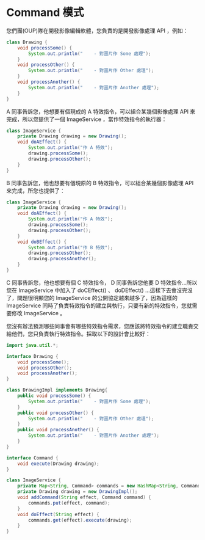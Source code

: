 # Command 模式

您們團(OUP)隊在開發影像編輯軟體，您負責的是開發影像處理 API ，例如：

```java
class Drawing {
    void processSome() {
        System.out.println("    - 對圖片作 Some 處理");
    }
    void processOther() {
        System.out.println("    - 對圖片作 Other 處理");
    }
    void processAnother() {
        System.out.println("    - 對圖片作 Another 處理");
    }
}
```

A 同事告訴您，他想要有個現成的 A 特效指令，可以組合某幾個影像處理 API 來完成，所以您提供了一個 ImageService ，當作特效指令的執行器：

```java
class ImageService {
    private Drawing drawing = new Drawing();
    void doAEffect() {
        System.out.println("作 A 特效");
        drawing.processSome();
        drawing.processOther();
    }
}
```

B 同事告訴您，他也想要有個現原的 B 特效指令，可以組合某幾個影像處理 API 來完成，所您也提供了：

```java
class ImageService {
    private Drawing drawing = new Drawing();
    void doAEffect() {
        System.out.println("作 A 特效");
        drawing.processSome();
        drawing.processOther();
    }
    void doBEffect() {
        System.out.println("作 B 特效");
        drawing.processOther();
        drawing.processAnother();
    }
}
```

C 同事告訴您，他也想要有個 C 特效指令， D 同事告訴您他要 D 特效指令…所以您在 ImageService 中加入了 doCEffect() 、 doDEffect() …這樣下去會沒完沒了，問題很明顯您的 ImageService 的公開協定越來越多了，因為這樣的 ImageService 同時了負責特效指令的建立與執行，只要有新的特效指令，您就需要修改 ImageService 。

您沒有辦法預測哪些同事會有哪些特效指令需求，您應該將特效指令的建立職責交給他們，您只負責執行特效指令。採取以下的設計會比較好：

```java
import java.util.*;

interface Drawing {
    void processSome();
    void processOther();
    void processAnother();
}

class DrawingImpl implements Drawing{
    public void processSome() {
        System.out.println("    - 對圖片作 Some 處理");
    }
    public void processOther() {
        System.out.println("    - 對圖片作 Other 處理");
    }
    public void processAnother() {
        System.out.println("    - 對圖片作 Another 處理");
    }
}

interface Command {
    void execute(Drawing drawing);
}

class ImageService {
    private Map<String, Command> commands = new HashMap<String, Command>();
    private Drawing drawing = new DrawingImpl();
    void addCommand(String effect, Command command) {
        commands.put(effect, command);
    }
    void doEffect(String effect) {
        commands.get(effect).execute(drawing);
    }
}
```

